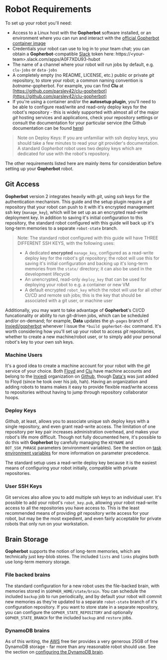 # Robot Requirements

To set up your robot you'll need:
* Access to a Linux host with the **Gopherbot** software installed, or an environment where you can run and interact with the [official Gopherbot container image](https://quay.io/repository/lnxjedi/gopherbot-dev?tab=info)
* Credentials your robot can use to log in to your team chat; you can obtain a **Gopherbot**-compatible [Slack](https://slack.com) token here: https://\<your-team\>.slack.com/apps/A0F7XDU93-hubot
* The name of a channel where your robot will run jobs by default, e.g. `clu-jobs` or `data-jobs`
* A completely empty (no README, LICENSE, etc.) public or private *git* repository, to store your robot; a common naming convention is *botname*-gopherbot. For example, you can find **Clu** at [https://github.com/parsley42/clu-gopherbot](https://github.com/parsley42/clu-gopherbot)
* If you're using a container and/or the **autosetup plugin**, you'll need to be able to configure read/write and read-only deploy keys for the robot's repository - this is widely supported with almost all of the major *git* hosting services and applications, check your repository settings or consult the documentation for your particular service (the Github documentation can be found [here](https://docs.github.com/en/free-pro-team@latest/developers/overview/managing-deploy-keys#deploy-keys))

> Note on Deploy Keys: If you are unfamiliar with ssh deploy keys, you should take a few minutes to read your git provider's documentation. A standard *Gopherbot* robot uses two deploy keys which are dedicated for use with the robot's repository.

The other requirements listed here are mainly items for consideration before setting up your **Gopherbot** robot.

## Git Access
**Gopherbot** version 2 integrates heavily with *git*, using *ssh* keys for the authentication mechanism. This guide and the setup plugin require a *git* repository that your robot can push to it with it's encrypted management ssh key (`manage_key`), which will be set up as an encrypted read-write deployment key. In addition to saving it's initial configuration to this repository, the standard robot configured with this guide will back up it's long-term memories to a separate `robot-state` branch.

> Note: The standard robot configured with this guide will have THREE DIFFERENT SSH KEYS, with the following uses:
> * A dedicated **encrypted** `manage_key`, configured as a read-write deploy key for the robot's git repository; the robot will use this for saving it's initial configuration and backing up it's long-term memories from the `state/` directory; it can also be used in the development lifecycle
> * An unencrypted, read-only `deploy_key` that can be used for deploying your robot to e.g. a container or new VM
> * A default encrypted `robot_key` which the robot will use for all other CI/CD and remote ssh jobs; this is the key that should be associated with a git user, or machine user

Additionally, you may want to take advantage of **Gopherbot**'s CI/CD funcationality or ability to run git-driven jobs, which can be scheduled and/or on-demand; for example, **Data** updates the `gh-pages` branch of [lnxjedi/gopherbot](https://github.com/lnxjedi/gopherbot) whenever I issue the `*build gopherbot-doc` command. It's worth considering how you'll set up your robot to access *git* repositories, whether to create a new machine/robot user, or to simply add your personal robot's key to your own ssh keys.

### Machine Users
It's a good idea to create a machine account for your robot with the *git* service of your choice. Both [Floyd](https://github.com/floyd42) and [Clu](https://github.com/clu49) have machine accounts and belong to the [lnxjedi](https://github.com/lnxjedi) organization on [Github](https://github.com), though [Data's](https://github.com/parsley42/data-gopherbot) was just added to Floyd (since he took over his job, hah). Having an organization and adding robots to teams makes it easy to provide flexible read/write access to repositories without having to jump through repository collaborator hoops.

### Deploy Keys
*Github*, at least, allows you to associate unique ssh deploy keys with a single repository, and even grant read-write access. The limitation of one repository per key pair increases administration overhead, and makes your robot's life more difficult. Though not fully documented here, it's possible to do this with **Gopherbot** by carefully managing the `KEYNAME` and `BOT_SSH_PHRASE` parameters (environment variables). See the section on [task environment variables](../pipelines/TaskEnvironment.md) for more information on parameter precedence.

The standard setup uses a read-write deploy key because it is the easiest means of configuring your robot initially, compatible with private repositories.

### User SSH Keys
Git services also allow you to add multiple ssh keys to an individual user. It's possible to add your robot's `robot_key.pub`, allowing your robot read-write access to all the repositories you have access to. This is the least recommended means of providing *git* repository write access for your robot, but may be the most expedient, and even fairly acceptable for private robots that only run on your workstation.

## Brain Storage
**Gopherbot** supports the notion of long-term memories, which are technically just key-blob stores. The included `lists` and `links` plugins both use long-term memory storage.

### File backed brains
The standard configuration for a new robot uses the file-backed brain, with memories stored in `$GOPHER_HOME/state/brain`. You can schedule the included `backup` job to run periodically, and by default your robot will commit new memories as they're updated to a separate `robot-state` branch of it's configuration repository. If you want to store state in a separate repository, you can configure the `GOPHER_STATE_REPOSITORY` and optionally `GOPHER_STATE_BRANCH` for the included `backup` and `restore` jobs.

### DynamoDB brains
As of this writing, the [AWS](https://aws.amazon.com/) free tier provides a very generous 25GB of free DynamoDB storage - far more than any reasonable robot should use. See the section on [configuring the DynamoDB brain](TODO).
